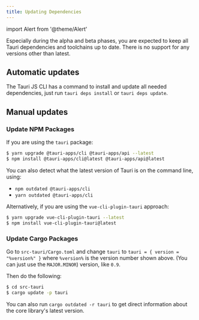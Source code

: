 ```yaml
---
title: Updating Dependencies
---
```


import Alert from '@theme/Alert'

<Alert title="Please note" type="warning" icon="alert">
    Especially during the alpha and beta phases, you are expected to keep all Tauri dependencies and toolchains up to date. There is no support for any versions other than latest.
</Alert>

## Automatic updates

The Tauri JS CLI has a command to install and update all needed dependencies, just run `tauri deps install` or `tauri deps update`.

## Manual updates

### Update NPM Packages

If you are using the `tauri` package:

```bash
$ yarn upgrade @tauri-apps/cli @tauri-apps/api --latest
$ npm install @tauri-apps/cli@latest @tauri-apps/api@latest
```

You can also detect what the latest version of Tauri is on the command line, using:

- `npm outdated @tauri-apps/cli`
- `yarn outdated @tauri-apps/cli`

Alternatively, if you are using the `vue-cli-plugin-tauri` approach:

```bash
$ yarn upgrade vue-cli-plugin-tauri --latest
$ npm install vue-cli-plugin-tauri@latest
```

### Update Cargo Packages

Go to `src-tauri/Cargo.toml` and change `tauri` to
`tauri = { version = "%version%" }` where `%version%` is the version number shown above. (You can just use the `MAJOR.MINOR`) version, like `0.9`.

Then do the following:

```bash
$ cd src-tauri
$ cargo update -p tauri
```

You can also run `cargo outdated -r tauri` to get direct information about the core library's latest version.
